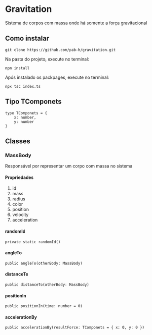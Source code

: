 # Gravitation

Sistema de corpos com massa onde há somente a força gravitacional

## Como instalar 

`git clone https://github.com/pab-h/gravitation.git`

Na pasta do projeto, execute no terminal:

`npm install`

Após instalado os packpages, execute no terminal:

`npx tsc index.ts`

## Tipo TComponets
```
type TComponets = {
    x: number,
    y: number
}
```

## Classes

### MassBody
Responsável por representar um corpo com massa no sistema

#### Propriedades 
1. id
1. mass
1. radius
1. color 
1. position
1. velocity
1. acceleration

#### randomId
`private static randomId()`

#### angleTo
`public angleTo(otherBody: MassBody)`

#### distanceTo
`public distanceTo(otherBody: MassBody)`

#### positionIn
`public positionIn(time: number = 0)`

#### accelerationBy
`public accelerationBy(resultForce: TComponets = { x: 0, y: 0 })`
